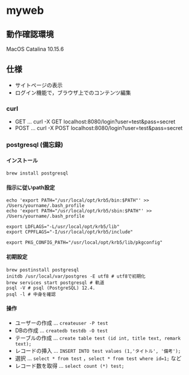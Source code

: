 # myweb

## 動作確認環境
MacOS Catalina 10.15.6

## 仕様
- サイトページの表示
- ログイン機能で，ブラウザ上でのコンテンツ編集


### curl
- GET ... curl -X GET localhost:8080/login?user=test\&pass=secret
- POST ... curl -X POST localhost:8080/login?user=test\&pass=secret

### postgresql (備忘録)
#### インストール
```
brew install postgresql
```
#### 指示に従いpath設定
```
echo 'export PATH="/usr/local/opt/krb5/bin:$PATH"' >> /Users/yourname/.bash_profile
echo 'export PATH="/usr/local/opt/krb5/sbin:$PATH"' >> /Users/yourname/.bash_profile

export LDFLAGS="-L/usr/local/opt/krb5/lib"
export CPPFLAGS="-I/usr/local/opt/krb5/include"

export PKG_CONFIG_PATH="/usr/local/opt/krb5/lib/pkgconfig"
```

#### 初期設定
```
brew postinstall postgresql
initdb /usr/local/var/postgres -E utf8 # utf8で初期化
brew services start postgresql # 軌道
psql -V # psql (PostgreSQL) 12.4.
psql -l # 中身を確認
```
#### 操作
- ユーザーの作成 ... ```createuser -P test```
- DBの作成 ... ```createdb testdb -O test```
- テーブルの作成 ... ```create table test (id int, title text, remark text);```
- レコードの挿入 ... ```INSERT INTO test values (1,'タイトル', '備考');```
- 選択 ... ```select * from test``` ，```select * from test where id=1;``` など
- レコード数を取得 ... ```select count (*) test;```